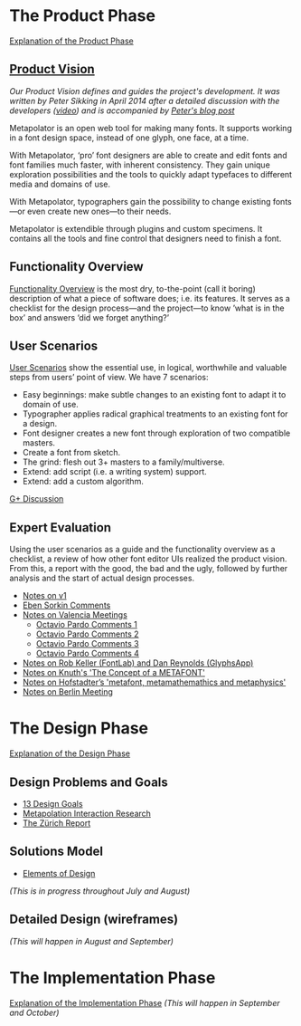 # The Product Phase

[Explanation of the Product Phase](http://mmiworks.net/wedo/product.html)

## [Product Vision](https://github.com/metapolator/metapolator/wiki/interaction-design#product-vision)

_Our Product Vision defines and guides the project's development. It was written by Peter Sikking in April 2014 after a detailed discussion with the developers ([video](http://www.youtube.com/watch?v=mJH6fNCv1Fs)) and is accompanied by [Peter's blog post](http://blog.mmiworks.net/2014/04/writing-product-vision-for-metapolator.html)_

Metapolator is an open web tool for making many fonts. It supports working in a font design space, instead of one glyph, one face, at a time.

With Metapolator, ‘pro’ font designers are able to create and edit fonts and font families much faster, with inherent consistency. They gain unique exploration possibilities and the tools to quickly adapt typefaces to different media and domains of use.

With Metapolator, typographers gain the possibility to change existing fonts—or even create new ones—to their needs.

Metapolator is extendible through plugins and custom specimens. It contains all the tools and fine control that designers need to finish a font.

## Functionality Overview

[Functionality Overview](https://github.com/metapolator/metapolator/wiki/functionality-overview) is the most dry, to-the-point (call it boring) description of what a piece of software does; i.e. its features. It serves as a checklist for the design process—and the project—to know ’what is in the box’ and answers ‘did we forget anything?’

## User Scenarios

[User Scenarios](https://github.com/metapolator/metapolator/wiki/user-scenarios) show the essential use, in logical, worthwhile and valuable steps from users’ point of view. We have 7 scenarios:

* Easy beginnings: make subtle changes to an existing font to adapt it to domain of use.
* Typographer applies radical graphical treatments to an existing font for a design.
* Font designer creates a new font through exploration of two compatible masters.
* Create a font from sketch.
* The grind: flesh out 3+ masters to a family/multiverse.
* Extend: add script (i.e. a writing system) support.
* Extend: add a custom algorithm.

[G+ Discussion](https://plus.google.com/u/0/101901813675356116026/posts/MA6iVHuFDwv)

## Expert Evaluation

Using the user scenarios as a guide and the functionality overview as a checklist, a review of how other font editor UIs realized the product vision. From this, a report with the good, the bad and the ugly, followed by further analysis and the start of actual design processes.

* [Notes on v1](https://plus.google.com/+petersikking/posts/arem8tPjK7z)
* [Eben Sorkin Comments](https://plus.google.com/106288796449831139244/posts/W874iEgTcxM)
* [Notes on Valencia Meetings](https://plus.google.com/101901813675356116026/posts/YqUDbTAgcJ6)
  * [Octavio Pardo Comments 1](https://plus.google.com/101901813675356116026/posts/aDeXZg1nCvB)
  * [Octavio Pardo Comments 2](https://plus.google.com/101901813675356116026/posts/Lc9rwZVKsmd)
  * [Octavio Pardo Comments 3](https://plus.google.com/101901813675356116026/posts/3MbEWqebR2n)
  * [Octavio Pardo Comments 4](https://plus.google.com/101901813675356116026/posts/2ejhXKHLfqQ)
* [Notes on Rob Keller (FontLab) and Dan Reynolds (GlyphsApp)](https://plus.google.com/101901813675356116026/posts/Ym2349KFb5W)
* [Notes on Knuth's 'The Concept of a METAFONT'](https://plus.google.com/101901813675356116026/posts/JAdye3zpwtC)
* [Notes on Hofstadter’s 'metafont, metamathemathics and metaphysics'](https://plus.google.com/101901813675356116026/posts/6x29ygzDsVc)
* [Notes on Berlin Meeting](https://plus.google.com/101901813675356116026/posts/4trQVL48YT3)

# The Design Phase

[Explanation of the Design Phase](http://mmiworks.net/wedo/design.html)

## Design Problems and Goals

* [13 Design Goals](https://github.com/metapolator/metapolator/wiki/interaction-design-goals)
* [Metapolation Interaction Research](https://github.com/metapolator/metapolator/wiki/metapolation)
* [The Zürich Report](https://github.com/metapolator/metapolator/wiki/the-Z%C3%BCrich-report)

## Solutions Model

* [Elements of Design](https://github.com/metapolator/metapolator/wiki/elements-of-design)

_(This is in progress throughout July and August)_

## Detailed Design (wireframes)

_(This will happen in August and September)_

# The Implementation Phase

[Explanation of the Implementation Phase](http://mmiworks.net/wedo/implementation.html)
_(This will happen in September and October)_